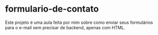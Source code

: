 # formulario-de-contato
Este projeto é uma aula feita por mim sobre como enviar seus formulários para o e-mail sem precisar de backend, apenas com HTML.
